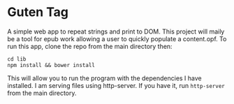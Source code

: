 # Guten Tag
A simple web app to repeat strings and print to DOM. This project will maily be a tool for epub work allowing a user to quickly populate a content.opf.  To run this app, clone the repo from the main directory then:
```
cd lib
npm install && bower install
```
This will allow you to run the program with the dependencies I have installed. I am serving files using http-server. If you have it, run `http-server` from the main directory.
